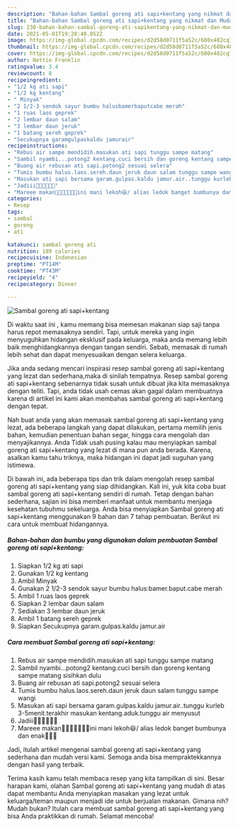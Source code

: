 ```yaml
---
description: "Bahan-bahan Sambal goreng ati sapi+kentang yang nikmat dan Mudah Dibuat"
title: "Bahan-bahan Sambal goreng ati sapi+kentang yang nikmat dan Mudah Dibuat"
slug: 230-bahan-bahan-sambal-goreng-ati-sapikentang-yang-nikmat-dan-mudah-dibuat
date: 2021-05-01T19:28:40.052Z
image: https://img-global.cpcdn.com/recipes/d2d58d0711f5a52c/680x482cq70/sambal-goreng-ati-sapikentang-foto-resep-utama.jpg
thumbnail: https://img-global.cpcdn.com/recipes/d2d58d0711f5a52c/680x482cq70/sambal-goreng-ati-sapikentang-foto-resep-utama.jpg
cover: https://img-global.cpcdn.com/recipes/d2d58d0711f5a52c/680x482cq70/sambal-goreng-ati-sapikentang-foto-resep-utama.jpg
author: Nettie Franklin
ratingvalue: 3.4
reviewcount: 8
recipeingredient:
- "1/2 kg ati sapi"
- "1/2 kg kentang"
- " Minyak"
- "2 1/2-3 sendok sayur bumbu halusbamerbaputcabe merah"
- "1 ruas laos geprek"
- "2 lembar daun salam"
- "3 lembar daun jeruk"
- "1 batang sereh geprek"
- "Secukupnya garamgulpaskaldu jamurair"
recipeinstructions:
- "Rebus air sampe mendidih.masukan ati sapi tunggu sampe matang"
- "Sambil nyambi...potong2 kentang.cuci bersih dan goreng kentang sampe matang sisihkan dulu"
- "Buang air rebusan ati sapi.potong2 sesuai selera"
- "Tumis bumbu halus.laos.sereh.daun jeruk daun salam tunggu sampe wangi"
- "Masukan ati sapi bersama garam.gulpas.kaldu jamur.air..tunggu kurleb 3-5menit.terakhir masukan kentang.aduk.tunggu air menyusut"
- "Jadiii🤗🤗🤗🤗🤤🤤"
- "Mareee makan🤗🤗🤗🤤🤤🤤🤤ini mani lekoh😆/ alias ledok banget bumbunya dan enak🤤🤤🤤"
categories:
- Resep
tags:
- sambal
- goreng
- ati

katakunci: sambal goreng ati 
nutrition: 189 calories
recipecuisine: Indonesian
preptime: "PT14M"
cooktime: "PT43M"
recipeyield: "4"
recipecategory: Dinner

---
```



![Sambal goreng ati sapi+kentang](https://img-global.cpcdn.com/recipes/d2d58d0711f5a52c/680x482cq70/sambal-goreng-ati-sapikentang-foto-resep-utama.jpg)

Di waktu  saat ini , kamu memang bisa memesan makanan siap saji tanpa harus repot memasaknya sendiri. Tapi, untuk mereka yang ingin menyuguhkan hidangan eksklusif pada keluarga, maka anda memang lebih baik menghidangkannya dengan tangan sendiri. Sebab, memasak di rumah lebih sehat dan dapat menyesuaikan dengan selera keluarga.

Jika anda sedang mencari inspirasi resep sambal goreng ati sapi+kentang yang lezat dan sederhana,maka di sinilah tempatnya. Resep sambal goreng ati sapi+kentang  sebenarnya tidak susah untuk dibuat jika kita memasaknya dengan teliti. Tapi, anda tidak usah cemas akan gagal dalam membuatnya 
karena di artikel ini kami akan membahas sambal goreng ati sapi+kentang dengan tepat.  



Nah buat anda yang akan memasak sambal goreng ati sapi+kentang yang lezat, ada beberapa langkah yang dapat dilakukan, pertama memilih jenis bahan, kemudian penentuan bahan segar, hingga cara mengolah dan menyajikannya. Anda Tidak usah pusing kalau mau menyiapkan sambal goreng ati sapi+kentang yang lezat di mana pun anda berada. Karena, asalkan kamu  tahu triknya, maka hidangan ini dapat jadi suguhan yang istimewa.

Di bawah ini, ada beberapa tips dan trik dalam mengolah resep sambal goreng ati sapi+kentang yang siap dihidangkan. Kali ini, yuk kita coba buat sambal goreng ati sapi+kentang sendiri di rumah. Tetap dengan bahan sederhana, sajian ini bisa memberi manfaat untuk membantu menjaga kesehatan tubuhmu sekeluarga. Anda bisa menyiapkan Sambal goreng ati sapi+kentang menggunakan 9 bahan dan 7 tahap pembuatan. Berikut ini cara untuk membuat hidangannya.

<!--inarticleads1-->

##### Bahan-bahan dan bumbu yang digunakan dalam pembuatan Sambal goreng ati sapi+kentang:

1. Siapkan 1/2 kg ati sapi
1. Gunakan 1/2 kg kentang
1. Ambil  Minyak
1. Gunakan 2 1/2-3 sendok sayur bumbu halus:bamer.baput.cabe merah
1. Ambil 1 ruas laos geprek
1. Siapkan 2 lembar daun salam
1. Sediakan 3 lembar daun jeruk
1. Ambil 1 batang sereh geprek
1. Siapkan Secukupnya garam.gulpas.kaldu jamur.air




<!--inarticleads2-->

##### Cara membuat Sambal goreng ati sapi+kentang:

1. Rebus air sampe mendidih.masukan ati sapi tunggu sampe matang
1. Sambil nyambi...potong2 kentang.cuci bersih dan goreng kentang sampe matang sisihkan dulu
1. Buang air rebusan ati sapi.potong2 sesuai selera
1. Tumis bumbu halus.laos.sereh.daun jeruk daun salam tunggu sampe wangi
1. Masukan ati sapi bersama garam.gulpas.kaldu jamur.air..tunggu kurleb 3-5menit.terakhir masukan kentang.aduk.tunggu air menyusut
1. Jadiii🤗🤗🤗🤗🤤🤤
1. Mareee makan🤗🤗🤗🤤🤤🤤🤤ini mani lekoh😆/ alias ledok banget bumbunya dan enak🤤🤤🤤




Jadi, itulah artikel mengenai  sambal goreng ati sapi+kentang  yang sederhana dan mudah versi kami. Semoga anda bisa mempraktekkannya dengan hasil yang terbaik. 

Terima kasih kamu telah membaca resep yang kita tampilkan di sini. Besar harapan kami, olahan  Sambal goreng ati sapi+kentang yang mudah di atas dapat membantu Anda menyiapkan masakan yang lezat untuk keluarga/teman maupun menjadi ide untuk berjualan makanan. Gimana nih? Mudah bukan? Itulah cara membuat sambal goreng ati sapi+kentang yang bisa Anda praktikkan di rumah. Selamat mencoba!

